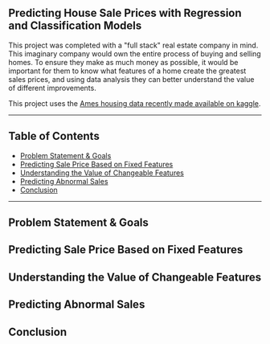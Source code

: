 ## Predicting House Sale Prices with Regression and Classification Models

This project was completed with a "full stack" real estate company in mind. This imaginary company would own the entire process of buying and selling homes. To ensure they make as much money as possible, it would be important for them to know what features of a home create the greatest sales prices, and using data analysis they can better understand the value of different improvements. 

This project uses the [Ames housing data recently made available on kaggle](https://www.kaggle.com/c/house-prices-advanced-regression-techniques).

---

## Table of Contents
* [Problem Statement & Goals](#problem-statement--goals) 
* [Predicting Sale Price Based on Fixed Features](#predicting-sale-price-based-on-fixed-features)
* [Understanding the Value of Changeable Features](#understanding-the-value-of-changeable-features)
* [Predicting Abnormal Sales](#predicting-abnormal-sales)
* [Conclusion](#conclusion)

---

## Problem Statement & Goals

## Predicting Sale Price Based on Fixed Features

## Understanding the Value of Changeable Features

## Predicting Abnormal Sales

## Conclusion
